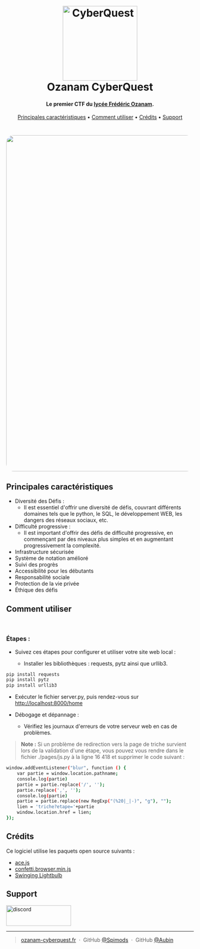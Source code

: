 
<h1 align="center">
  <br>
  <a href="http://www.ozanam-cyberquest.fr/"><img src="https://spimods.github.io/falcon-IX/sources/images/no_image.png" alt="CyberQuest" width="200"></a>
  <br>
  Ozanam CyberQuest
  <br>
</h1>

<h4 align="center">Le premier CTF du <a href="https://ozanam-groupe.fr/" target="_blank">lycée Frédéric Ozanam</a>.</h4>


<p align="center">
  <a href="#principales-caractéristiques">Principales caractéristiques</a> •
  <a href="#comment-utiliser">Comment utiliser</a> •
  <a href="#crédits">Crédits</a> •
  <a href="#support">Support</a>
</p>

<h1 align="center">
	<a href="http://www.ozanam-cyberquest.fr/"><img src="https://spimods.github.io/falcon-IX/sources/images/gif/gif.gif" align="center" style="width: 900px; border-radius : 20px;"></a>
</h1>

## Principales caractéristiques 


* Diversité des Défis :
	- Il est essentiel d'offrir une diversité de défis, couvrant différents domaines tels que le python, le SQL, le développement WEB, les dangers des réseaux sociaux, etc.
* Difficulté progressive :
	- Il est important d'offrir des défis de difficulté progressive, en commençant par des niveaux plus simples et en augmentant progressivement la complexité.
* Infrastructure sécurisée
* Système de notation amélioré
* Suivi des progrès
* Accessibilité pour les débutants
* Responsabilité sociale
* Protection de la vie privée
* Éthique des défis

## Comment utiliser
<br>

### Étapes :

* Suivez ces étapes pour configurer et utiliser votre site web local :

	- Installer les bibliothèques : requests, pytz ainsi que urllib3.
```bash
pip install requests
pip install pytz
pip install urllib3
```
  - Exécuter le fichier server.py, puis rendez-vous sur [http://localhost:8000/home](http://localhost:8000/home)

- Débogage et dépannage :

	- Vérifiez les journaux d'erreurs de votre serveur web en cas de problèmes.


> **Note :**
Si un problème de redirection vers la page de triche survient lors de la validation d'une étape, vous pouvez vous rendre dans le fichier ./pages/js.py à la ligne 16 418 et supprimer le code suivant :
```bash
window.addEventListener("blur", function () {
    var partie = window.location.pathname;
    console.log(partie)
    partie = partie.replace('/', '');
    partie.replace(',', '');
    console.log(partie)
    partie = partie.replace(new RegExp("(%20|_|-)", "g"), "");
    lien = 'triche?etape='+partie
    window.location.href = lien;
});
```


## Crédits

Ce logiciel utilise les paquets open source suivants :

- [ace.js](https://ace.c9.io/)
- [confetti.browser.min.js](https://github.com/catdad/canvas-confetti/)
- [Swinging Lightbulb](https://codepen.io/joebocock/pen/eYZKOjR)


## Support

<a href="https://discord.gg/K5gtCZMwvs" target="_blank"><img src="https://miro.medium.com/v2/resize:fit:800/1*_AsB_hCguMYC-wEG2Bidmw.png" alt="discord" style="height: 55px !important;width: 174px !important;" ></a>




---

> [ozanam-cyberquest.fr](http://www.ozanam-cyberquest.fr/) &nbsp;&middot;&nbsp;
> GitHub [@Spimods](https://github.com/Spimods) &nbsp;&middot;&nbsp;
> GitHub [@Aubin](https://github.com/au-bin)
